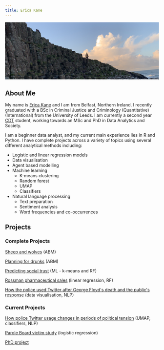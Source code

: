 ```yaml
---
title: Erica Kane
---
```

![Me at the bautiful Giant's Causeway](IMG_0048.jpeg)

## About Me

My name is [Erica Kane](https://www.linkedin.com/in/erica-kane-65356b140/) and I am from Belfast, Northern Ireland. I recently graduated with a BSc in Criminal Justice and Criminology (Quantitative)(International) from the University of Leeds. I am currently a second year [CDT](https://datacdt.org) student, working towards an MSc and PhD in Data Analytics and Society.  

I am a beginner data analyst, and my current main experience lies in R and Python. I have complete projects across a variety of topics using several different analytical methods including: 

- Logistic and linear regression models 
- Data visualisation 
- Agent based modelling 
- Machine learning 
  - K-means clustering 
  - Random forest
  - UMAP
  - Classifiers 
- Natural language processing 
  - Text preparation
  - Sentiment analysis 
  - Word frequencies and co-occurrences  


## Projects
### Complete Projects

[Sheep and wolves](geogassignment1.md) (ABM)

[Planning for drunks](geogassignment2.md) (ABM)

[Predicting social trust](DSS.md) (ML - k-means and RF)

[Rossman pharmaceutical sales](UDATE.md) (linear regression, RF)

[How the police used Twitter after George Floyd's death and the public's response](blmtweet.md) (data visualisation, NLP)

### Current Projects 

[How police Twitter usage changes in periods of political tension](policetwitter.md) (UMAP, classifiers, NLP)

[Parole Board victim study](victims.md) (logistic regression)

[PhD project](phdinfo.md)



